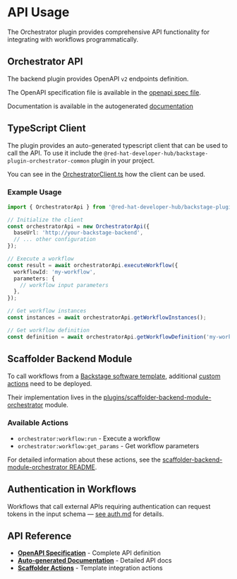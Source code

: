 # API Usage

The Orchestrator plugin provides comprehensive API functionality for integrating with workflows programmatically.

## Orchestrator API

The backend plugin provides OpenAPI `v2` endpoints definition.

The OpenAPI specification file is available in the [openapi spec file](../plugins/orchestrator-common/src/openapi/openapi.yaml).

Documentation is available in the autogenerated [documentation](../plugins/orchestrator-common/src/generated/docs/markdown/README.md)

## TypeScript Client

The plugin provides an auto-generated typescript client that can be used to call the API. To use it include the `@red-hat-developer-hub/backstage-plugin-orchestrator-common` plugin in your project.

You can see in the [OrchestratorClient.ts](../plugins/orchestrator/src/api/OrchestratorClient.ts#L59) how the client can be used.

### Example Usage

```typescript
import { OrchestratorApi } from '@red-hat-developer-hub/backstage-plugin-orchestrator-common';

// Initialize the client
const orchestratorApi = new OrchestratorApi({
  baseUrl: 'http://your-backstage-backend',
  // ... other configuration
});

// Execute a workflow
const result = await orchestratorApi.executeWorkflow({
  workflowId: 'my-workflow',
  parameters: {
    // workflow input parameters
  },
});

// Get workflow instances
const instances = await orchestratorApi.getWorkflowInstances();

// Get workflow definition
const definition = await orchestratorApi.getWorkflowDefinition('my-workflow');
```

## Scaffolder Backend Module

To call workflows from a [Backstage software template](https://backstage.io/docs/features/software-templates/), additional [custom actions](https://backstage.io/docs/features/software-templates/writing-custom-actions) need to be deployed.

Their implementation lives in the [plugins/scaffolder-backend-module-orchestrator](../plugins/scaffolder-backend-module-orchestrator) module.

### Available Actions

- `orchestrator:workflow:run` - Execute a workflow
- `orchestrator:workflow:get_params` - Get workflow parameters

For detailed information about these actions, see the [scaffolder-backend-module-orchestrator README](../plugins/scaffolder-backend-module-orchestrator/README.md).

## Authentication in Workflows

Workflows that call external APIs requiring authentication can request tokens in the input schema — [see auth.md](auth.md) for details.

## API Reference

- **[OpenAPI Specification](../plugins/orchestrator-common/src/openapi/openapi.yaml)** - Complete API definition
- **[Auto-generated Documentation](../plugins/orchestrator-common/src/generated/docs/markdown/README.md)** - Detailed API docs
- **[Scaffolder Actions](../plugins/scaffolder-backend-module-orchestrator/README.md)** - Template integration actions
